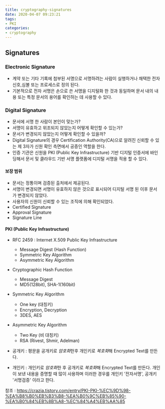 ```yaml
---
title: cryptography-signatures
date: 2020-04-07 09:23:21
tags:
- PKI
categories:
- cryptography
---
```


## Signatures
### Electronic Signature
- 계약 또는 기타 기록에 첨부된 서명으로 서명하려는 사람이 실행하거나 채택한 전자 신호,심볼 또는 프로세스로 정의 된다.
- 기본적으로 전자 서명은 손으로 쓴 서명을 디지털화 한 것과 동일하며 문서 내의 내용 또는 특정 문서의 용어를 확인하는 데 사용할 수 있다.

### Digital Signature
- 문서에 서명 한 사람이 본인이 맞는가?
- 서명이 유효하고 위조되지 않았는지 어떻게 확인할 수 있는가?
- 문서가 변경되지 않았는지 어떻게 확인할 수 있을까?
- Digital Signature의 경우 Certification Authority(CA)으로 알려진 신뢰할 수 있는 제 3자가 신원 확인 측면에서 공증인 역할을 한다.
- 인증 기관은 신원을 PKI (Public Key Infrastructure) 기반 디지털 인증서에 바인딩해서 문서 및 클라우드 기반 서명 플랫폼에 디지털 서명을 적용 할 수 있다.

#### 보장 범위
- 문서는 정통이며 검증된 출처에서 제공된다.
- 서명이 변경되면 서명이 유효하지 않은 것으로 표시되어 디지털 서명 된 이후 문서가 변경되지 않았다.
- 사용자의 신원이 신뢰할 수 있는 조직에 의해 확인되었다.
- Certified Signature 
- Approval Signature
- Signature Line

#### PKI (Public Key Infrastructure)
- RFC 2459 : Internet X.509 Public Key Infrastructure
    - Message Digest (Hash Function)
    - Symmetric Key Algorithm
    - Asymmetric Key Algorithm

- Cryptographic Hash Function
    - Message Digest
    - MD5(128bit), SHA-1(160bit)

- Symmetric Key Algorithm
    - One key (대칭키)
    - Encryption, Decryption
    - 3DES, AES

- Asymmetric Key Algorithm
    - Two Key (비 대칭키)
    - RSA (Rivest, Shmir, Adelman)

- 공개키 : 평문을 공개키로 *암호화*한후 개인키로 *복호화*해 Encrypted Text를 만든다.
- 개인키 : 개인키로 *암호화*한 후 공개키로 *복호화*해 Encrypted Text를 만든다. 개인이 보낸 내용을 증명할 때 많이 사용하며 이러한 경우를
        개인키 '전자서명', 공개키 '서명검증' 이라고 한다.




참조 : https://crazia.tistory.com/entry/PKI-PKI-%EC%9D%98-%EA%B8%B0%EB%B3%B8-%EA%B0%9C%EB%85%90-%EA%B0%84%EB%8B%A8-%EC%84%A4%EB%AA%85